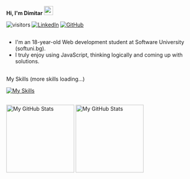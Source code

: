 <b>Hi, I'm Dimitar</b> <img src="https://media.giphy.com/media/hvRJCLFzcasrR4ia7z/giphy.gif" width="24px" height="24px">

![visitors](https://visitor-badge.glitch.me/badge?page_id=dimnov) [![LinkedIn](https://img.shields.io/badge/-LinkedIn-0e76a8?style=flat-square&logo=Linkedin&logoColor=white)](https://www.linkedin.com/in/dimitar1512/) [![GitHub](https://img.shields.io/badge/-Github-000000?style=flat-square&logo=Github&logoColor=white)](https://github.com/dimnov)
##
- I'm an 18-year-old Web development student at Software University (softuni.bg). 
- I truly enjoy using JavaScript, thinking logically and coming up with solutions.
##
My Skills (more skills loading...)

[![My Skills](https://skillicons.dev/icons?i=js,html,css,git,github,vscode,react,nodejs,ps)](https://skillicons.dev)
##
  <!-- <summary>:zap: GitHub Stats</summary> -->
  <img height="180em" alt="My GitHub Stats" src="https://github-readme-stats.vercel.app/api?username=dimnov&show_icons=true&bg_color=00000000&hide_border=true&text_color=3498db&&count_private=true&include_all_commits=true" />

  <img height="180em" alt="My GitHub Stats" src="https://github-readme-stats.vercel.app/api/top-langs/?username=dimnov&langs_count=8&layout=compact&hide_border=true&bg_color=00000000&text_color=3498db&&count_private=true&include_all_commits=true" />
</p>
